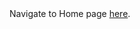 <!-- exp 1b -->

<br><br>
Navigate to Home page [here](https://d-byrne1.github.io/mscproject/index.html).